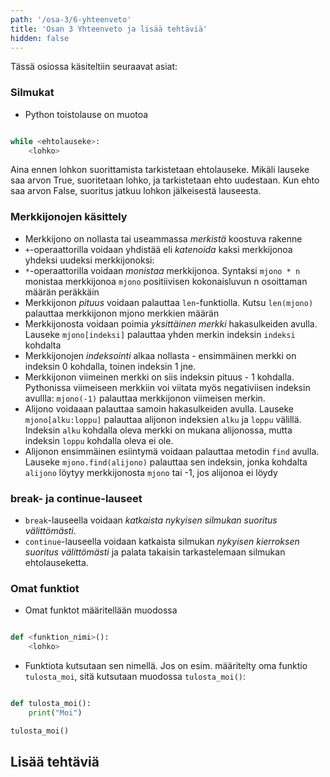 ```yaml
---
path: '/osa-3/6-yhteenveto'
title: 'Osan 3 Yhteenveto ja lisää tehtäviä'
hidden: false
---
```


Tässä osiossa käsiteltiin seuraavat asiat:

### Silmukat

* Python toistolause on muotoa

```python

while <ehtolauseke>:
    <lohko>

```

Aina ennen lohkon suorittamista tarkistetaan ehtolauseke. Mikäli lauseke saa arvon True, suoritetaan lohko, ja tarkistetaan ehto uudestaan. Kun ehto saa arvon False, suoritus jatkuu lohkon jälkeisestä lauseesta.


### Merkkijonojen käsittely

* Merkkijono on nollasta tai useammassa _merkistä_ koostuva rakenne
* `+`-operaattorilla voidaan yhdistää eli _katenoida_ kaksi merkkijonoa yhdeksi uudeksi merkkijonoksi:
* `*`-operaattorilla voidaan _monistaa_ merkkijonoa. Syntaksi `mjono * n` monistaa merkkijonoa `mjono` positiivisen kokonaisluvun n  osoittaman määrän peräkkäin
* Merkkijonon _pituus_ voidaan palauttaa `len`-funktiolla. Kutsu `len(mjono)` palauttaa merkkijonon mjono merkkien määrän
* Merkkijonosta voidaan poimia _yksittäinen merkki_ hakasulkeiden avulla. Lauseke `mjono[indeksi]` palauttaa yhden merkin indeksin `indeksi` kohdalta
* Merkkijonojen _indeksointi_ alkaa nollasta - ensimmäinen merkki on indeksin 0 kohdalla, toinen indeksin 1 jne.
* Merkkijonon viimeinen merkki on siis indeksin pituus - 1 kohdalla. Pythonissa viimeiseen merkkiin voi viitata myös negativiisen indeksin avullla: `mjono(-1)` palauttaa merkkijonon viimeisen merkin.
* Alijono voidaaan palauttaa samoin hakasulkeiden avulla. Lauseke `mjono[alku:loppu]` palauttaa alijonon indeksien `alku` ja `loppu` välillä. Indeksin `alku` kohdalla oleva merkki on mukana alijonossa, mutta indeksin `loppu` kohdalla oleva ei ole.
* Alijonon ensimmäinen esiintymä voidaan palauttaa metodin `find` avulla. Lauseke `mjono.find(alijono)` palauttaa sen indeksin, jonka kohdalta `alijono` löytyy merkkijonosta `mjono` tai -1, jos alijonoa ei löydy


### break- ja continue-lauseet

* `break`-lauseella voidaan _katkaista nykyisen silmukan suoritus välittömästi_.
* `continue`-lauseella voidaan katkaista silmukan _nykyisen kierroksen suoritus välittömästi_ ja palata takaisin tarkastelemaan silmukan ehtolauseketta.

### Omat funktiot

* Omat funktot määritellään muodossa

```python

def <funktion_nimi>():
    <lohko>

```

* Funktiota kutsutaan sen nimellä. Jos on esim. määritelty oma funktio `tulosta_moi`, sitä kutsutaan muodossa `tulosta_moi()`:

```python

def tulosta_moi():
    print("Moi")

tulosta_moi()

```



## Lisää tehtäviä
